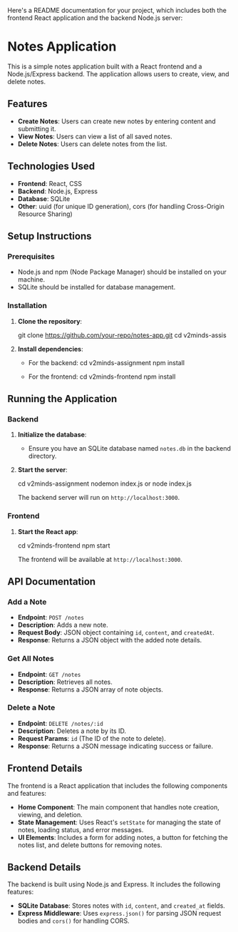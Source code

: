 Here's a README documentation for your project, which includes both the frontend React application and the backend Node.js server:


# Notes Application

This is a simple notes application built with a React frontend and a Node.js/Express backend. The application allows users to create, view, and delete notes.

## Features

- **Create Notes**: Users can create new notes by entering content and submitting it.
- **View Notes**: Users can view a list of all saved notes.
- **Delete Notes**: Users can delete notes from the list.

## Technologies Used

- **Frontend**: React, CSS
- **Backend**: Node.js, Express
- **Database**: SQLite
- **Other**: uuid (for unique ID generation), cors (for handling Cross-Origin Resource Sharing)

## Setup Instructions

### Prerequisites

- Node.js and npm (Node Package Manager) should be installed on your machine.
- SQLite should be installed for database management.

### Installation

1. **Clone the repository**:

   git clone https://github.com/your-repo/notes-app.git
   cd v2minds-assis
   

2. **Install dependencies**:

   - For the backend:
     cd v2minds-assignment
     npm install
     

   - For the frontend:
     cd v2minds-frontend
     npm install
     

## Running the Application

### Backend

1. **Initialize the database**:

   - Ensure you have an SQLite database named `notes.db` in the backend directory.

2. **Start the server**:

   cd v2minds-assignment
   nodemon index.js or node index.js
   

   The backend server will run on `http://localhost:3000`.

### Frontend

1. **Start the React app**:

   cd v2minds-frontend
   npm start
   

   The frontend will be available at `http://localhost:3000`.

## API Documentation

### Add a Note

- **Endpoint**: `POST /notes`
- **Description**: Adds a new note.
- **Request Body**: JSON object containing `id`, `content`, and `createdAt`.
- **Response**: Returns a JSON object with the added note details.

### Get All Notes

- **Endpoint**: `GET /notes`
- **Description**: Retrieves all notes.
- **Response**: Returns a JSON array of note objects.

### Delete a Note

- **Endpoint**: `DELETE /notes/:id`
- **Description**: Deletes a note by its ID.
- **Request Params**: `id` (The ID of the note to delete).
- **Response**: Returns a JSON message indicating success or failure.

## Frontend Details

The frontend is a React application that includes the following components and features:

- **Home Component**: The main component that handles note creation, viewing, and deletion.
- **State Management**: Uses React's `setState` for managing the state of notes, loading status, and error messages.
- **UI Elements**: Includes a form for adding notes, a button for fetching the notes list, and delete buttons for removing notes.

## Backend Details

The backend is built using Node.js and Express. It includes the following features:

- **SQLite Database**: Stores notes with `id`, `content`, and `created_at` fields.
- **Express Middleware**: Uses `express.json()` for parsing JSON request bodies and `cors()` for handling CORS.
